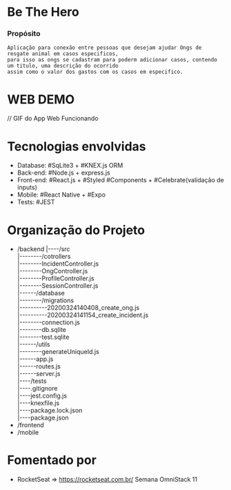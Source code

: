 # Be The Hero
  ### Propósito
    Aplicação para conexão entre pessoas que desejam ajudar Ongs de resgate animal em casos especificos, 
    para isso as ongs se cadastram para poderm adicionar casos, contendo um titulo, uma descrição do ocorrido 
    assim como o valor dos gastos com os casos em especifico.
# WEB DEMO
// GIF do App Web Funcionando
# Tecnologias envolvidas
  - Database: #SqLite3 + #KNEX.js ORM
  - Back-end: #Node.js + express.js
  - Front-end: #React.js + #Styled #Components + #Celebrate(validação de inputs)
  - Mobile: #React Native + #Expo
  - Tests: #JEST
# Organização do Projeto
- /backend
|----/src  
|--------/cotrollers  
|--------IncidentController.js   
|--------OngController.js   
|--------ProfileController.js  
|--------SessionController.js    
|------/database  
|--------/migrations  
|----------20200324140408_create_ong.js  
|----------20200324141154_create_incident.js  
|--------connection.js  
|--------db.sqlite  
|--------test.sqlite  
|------/utils  
|--------generateUniqueId.js  
|------app.js  
|------routes.js  
|------server.js  
|----/tests  
|----.gitignore  
|----jest.config.js  
|----knexfile.js  
|----package.lock.json  
|----package.json 
- /frontend
- /mobile
# Fomentado por
- RocketSeat => https://rocketseat.com.br/
    Semana OmniStack 11
